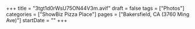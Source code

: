 +++
title = "3tgt1d0rWsU75ON44V3m.avif"
draft = false
tags = ["Photos"]
categories = ["ShowBiz Pizza Place"]
pages = ["Bakersfield, CA (3760 Ming Ave)"]
startDate = ""
+++

